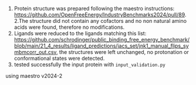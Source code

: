 1. Protein structure was prepared following the maestro instructions: https://github.com/OpenFreeEnergy/IndustryBenchmarks2024/pull/89.
2.The structure did not contain any cofactors and no non natural amino acids were found,
therefore no modifications.
3. Ligands were reduced to the ligands matching this list: https://github.com/schrodinger/public_binding_free_energy_benchmark/blob/main/21_4_results/ligand_predictions/jacs_set/jnk1_manual_flips_symbmcorr_out.csv, the structures were left unchanged, no protonation or conformational states were detected.
4. tested successfully the input protein with `input_validation.py`

using maestro v2024-2